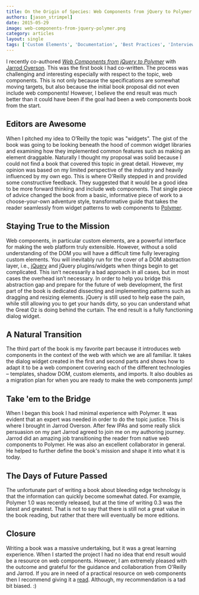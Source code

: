 ```yaml
---
title: On the Origin of Species: Web Components from jQuery to Polymer
authors: [jason_strimpel]
date: 2015-05-29
image: web-components-from-jquery-polymer.png
category: articles
layout: single
tags: ['Custom Elements', 'Documentation', 'Best Practices', 'Interview']
---
```


I recently co-authored [*Web Components from jQuery to Polymer*](http://shop.oreilly.com/product/0636920032922.do)
with [Jarrod Overson](https://twitter.com/jsoverson). This was the first book I had co-written.
The process was challenging and interesting especially with respect to the topic,
web components. This is not only because the specifications are somewhat moving targets, but also because
the initial book proposal did not even include web components! However, I believe the end result was much
better than it could have been if the goal had been a web components book from the start.

<!-- Excerpt -->

## Editors are Awesome
When I pitched my idea to O’Reilly the topic was "widgets". The gist of the book was going to be looking
beneath the hood of common widget libraries and examining how they implemented common features such as
making an element draggable. Naturally I thought my proposal was solid because I could not find a book
that covered this topic in great detail. However, my opinion was based on my limited perspective of the
industry and heavily influenced by my own ego. This is where O’Reilly stepped in and provided some
constructive feedback. They suggested that it would be a good idea to be more forward thinking and
include web components. That single piece of advice changed the book from a basic, informative piece of
work to a choose-your-own adventure style, transformative guide that takes the reader seamlessly from
widget patterns to web components to [Polymer](https://www.polymer-project.org).

## Staying True to the Mission
Web components, in particular custom elements, are a powerful interface for making the web platform
truly extensible. However, without a solid understanding of the DOM you will have a difficult time
fully leveraging custom elements. You will inevitably run for the cover of a DOM abstraction layer, i.e.,
[jQuery](https://jquery.com/) and jQuery plugins/widgets when things begin to get complicated.
This isn’t necessarily a bad approach in all cases, but in most cases the overhead isn’t necessary.
In order to help you bridge this abstraction gap and prepare for the future of web development, the
first part of the book is dedicated dissecting and implementing patterns such as dragging and resizing
elements. jQuery is still used to help ease the pain, while still allowing you to get your hands dirty,
so you can understand what the Great Oz is doing behind the curtain. The end result is a fully functioning
dialog widget.

## A Natural Transition
The third part of the book is my favorite part because it introduces web components in the context of the
web with which we are all familiar. It takes the dialog widget created in the first and second parts and
shows how to adapt it to be a web component covering each of the different technologies – templates, shadow DOM, custom
elements, and imports. It also doubles as a migration plan for when you are ready to make the web components jump!

## Take 'em to the Bridge
When I began this book I had minimal experience with Polymer. It was evident that an expert was needed in order
to do the topic justice. This is where I brought in Jarrod Overson. After few IPAs and some really slick persuasion
on my part Jarrod agreed to join me on my authoring journey. Jarrod did an amazing job transitioning the reader
from native web components to Polymer. He was also an excellent collaborator in general. He helped to further
define the book's mission and shape it into what it is today.

## The Days of Future Passed
The unfortunate part of writing a book about bleeding edge technology is that the information can quickly
become somewhat dated. For example, Polymer 1.0 was recently released, but at the time of writing 0.3 was the
latest and greatest. That is not to say that there is still not a great value in the book reading, but rather
that there will eventually be more editions.

## Closure
Writing a book was a massive undertaking, but it was a great learning experience. When I started the project
I had no idea that end result would be a resource on web components. However, I am extremely pleased with the
outcome and grateful for the guidance and collaboration from O'Reilly and Jarrod. If you are in need of a
practical resource on web components then I recommend giving it a
[read](http://shop.oreilly.com/product/0636920032922.do). Although, my recommendation is a tad bit biased. :)

